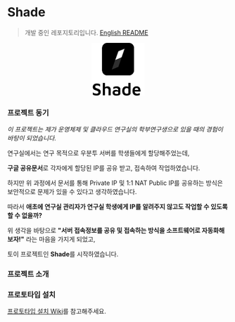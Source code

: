# Shade

> 개발 중인 레포지토리입니다.
[English README](./README-EN.md)
<p align="center">
<img src="./assets/logo.png" width="120" height="120"/>
</p>

### 프로젝트 동기
_이 프로젝트는 제가 운영체제 및 클라우드 연구실의 학부연구생으로 있을 때의 경험이 바탕이 되었습니다._

연구실에서는 연구 목적으로 우분투 서버를 학생들에게 할당해주었는데,

**구글 공유문서**로 각자에게 할당된 IP를 공유 받고, 접속하여 작업하였습니다.

하지만 위 과정에서 문서를 통해 Private IP 및 1:1 NAT Public IP를 공유하는 방식은
보안적으로 문제가 있을 수 있다고 생각하였습니다.

따라서 **애초에 연구실 관리자가 연구실 학생에게 IP를 알려주지 않고도 작업할 수 있도록 할 수 없을까?**

위 생각을 바탕으로 **"서버 접속정보를 공유 및 접속하는 방식을 소프트웨어로 자동화해보자!"** 라는 마음을 가지게 되었고,

토이 프로젝트인 **Shade**를 시작하였습니다.

### 프로젝트 소개

### 프로토타입 설치
[프로토타입 설치 Wiki](https://github.com/hunsy9/Shade/wiki/2.-Prototype)를 참고해주세요.


